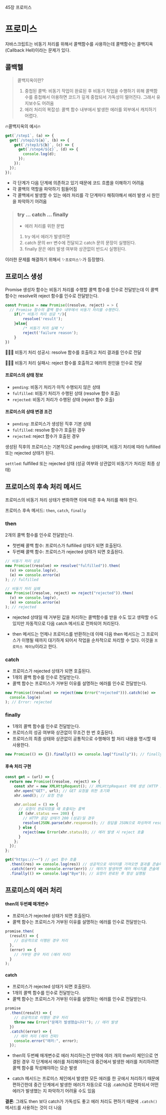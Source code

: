 45장 프로미스

# 프로미스

자바스크립트는 비동기 처리를 위해서 콜백함수를 사용하는데 콜백함수는 콜백지옥 (Callback Hell)이라는 문제가 있다.

## 콜백헬

> 콜백지옥이란?
>
> 1. 중첩된 콜백: 비동기 작업이 완료된 후 비동기 작업을 수행하기 위해 콜백함수를 중첩해서 아용하면 코드가 깊게 중첩되서 가독성이 떨어진다. 그래서 유지보수도 어려움
> 2. 에러 처리의 복잡성: 콜백 함수 내부에서 발생한 에러를 외부에서 캐치하기 어렵다.

🔥콜백지옥의 예시🔥

```js
get(`/step1`, (a) => {
  get(`/step2/${a}`, (b) => {
    get(`/step3/${b}`, (c) => {
      get(`/step4/${c}`, (d) => {
        console.log(d);
      });
    });
  });
});
```

- 각 단계가 다음 단계에 의존하고 있기 때문에 코드 흐름을 이해하기 어려움
- 각 콜백의 역할을 파악하기 힘들어짐
- 각 콜백에서 발생할 수 있는 에러 처리를 각 단계마다 해줘야해서 에러 발생 시 원인을 파악하기 어려움

> ### try ... catch ... finally
>
> - 에러 처리를 위한 문법
>
> 1. try 에서 에러가 발생하면
> 2. catch 문의 err 변수에 전달되고 catch 문의 문장이 실행된다.
> 3. finally 문은 에러 발생 여부와 상관없이 반드시 실행된다.

이러한 문제를 해결하기 위해서 ✨`프로미스`✨가 등장했다.

## 프로미스 생성

Promise 생성자 함수는 비동기 처리를 수행할 콜백 함수를 인수로 전달받는데 이 콜백 함수는 resolve와 reject 함수를 인수로 전달받는다.

```js
const Promise = new Promise((resolve, reject) = > {
  // Promise 함수의 콜백 함수 내부에서 비동기 처리를 수행한다.
	if(/* 비동기 처리 성공 */){
    	resolve('result');
    }else{
  		/* 비동기 처리 실패 */
		reject('failure reason');
	}
})
```

🙆🏼‍♂️ 비동기 처리 성공시: resolve 함수를 호출하고 처리 결과를 인수로 전달

🙅🏼‍♂️ 비동기 처리 실패시: reject 함수를 호출하고 에러의 원인을 인수로 전달

#### 프로미스의 상태 정보

- `pending`: 비동기 처리가 아직 수행되지 않은 상태
- `fulfilled`: 비동기 처리가 수행된 상태 (resolve 함수 호출)
- `rejected`: 비동기 처리가 수행된 상태 (reject 함수 호출)

#### 프로미스의 상태 변경 조건

- `pending`: 프로미스가 생성된 직후 기본 상태
- `fulfilled`: resolve 함수가 호출된 경우
- `rejected`: reject 함수가 호출된 경우

생성된 직후의 프로미스는 기본적으로 pending 상태이며, 비동기 처리에 따라 fulfilled 또는 rejected 상태가 된다.

`settled`: fulfilled 또는 rejected 상태 (성공 여부와 상관없이 비동기가 처리된 최종 상태)

## 프로미스의 후속 처리 메서드

프로미스의 비동기 처리 상태가 변화하면 이에 따른 후속 처리를 해야 한다.

프로미스 후속 메서드: `then`, `catch`, `finally`

### then

2개의 콜백 함수를 인수로 전달받는다.

- 첫번째 콜백 함수: 프로미스가 fulfilled 상태가 되면 호출된다.
- 두번째 콜백 함수: 프로미스가 rejected 상태가 되면 호출된다.

```js
// 비동기 처리 성공
new Promise((resolve) => resolve("fulfilled")).then(
  (v) => console.log(v),
  (e) => console.error(e)
); // fulfilled

// 비동기 처리 실패
new Promise((resolve, reject) => reject("rejected")).then(
  (v) => console.log(v),
  (e) => console.error(e)
); // rejected
```

- rejected 상태일 때 거부된 값을 처리하는 콜백함수를 받을 수도 있고 생략할 수도 있지만 자동적으로 다음 catch 메서드로 전파되어 처리된다.

- then 메서드는 언제나 프로미스를 반환하는데 이때 다음 then 메서드는 그 프로미스가 이행될 때까지 대기하게 되어서 작업을 순차적으로 처리할 수 있다. 이것을 `프로미스 체이닝`이라고 한다.

### catch

- 프로미스가 rejected 상태가 되면 호출된다.
- 1개의 콜백 함수를 인수로 전달받는다.
- 콜백 함수는 프로미스가 거부된 이유를 설명하는 에러를 인수로 전달받는다.

```js
new Promise((resolve) => reject(new Error("rejected"))).catch((e) =>
  console.log(e)
); // Error: rejected
```

### finally

- 1개의 콜백 함수를 인수로 전달받는다.
- 프로미스의 성공 여부와 상관없이 무조건 한 번 호출된다.
- 프로미스의 최종 상태와 상관없이 공통적으로 수행해야 할 처리 내용을 명시할 때 사용한다.

```js
new Promise(() => {}).finally(() => console.log("finally")); // finally
```

#### 후속 처리 구현

```js
const get = (url) => {
  return new Promise((resolve, reject) => {
    const xhr = new XMLHttpRequest(); // XMLHttpRequest 객체 생성 (HTTP 요청 생성 및 관리)
    xhr.open("GET", url); // GET 요청을 위한 초기화
    xhr.send(); // 요청 전송

    xhr.onload = () => {
      // 요청이 완료되었을 때 호출되는 콜백
      if (xhr.status === 200) {
        // HTTP 응답 상태가 200 (성공)일 경우
        resolve(JSON.parse(xhr.response)); // 응답을 JSON으로 파싱하여 resolve 호출
      } else {
        reject(new Error(xhr.status)); // 에러 발생 시 reject 호출
      }
    };
  });
};

get("https://~~") // get 함수 호출
  .then((res) => console.log(res)) // 성공적으로 데이터를 가져오면 결과를 콘솔에 출력
  .catch((err) => console.error(err)) // 에러가 발생하면 에러 메시지를 콘솔에 출력
  .finally(() => console.log("Bye")); // 요청이 완료된 후 항상 실행됨
```

## 프로미스의 에러 처리

#### then의 두번째 매개변수

- 프로미스가 rejected 상태가 되면 호출된다.
- 콜백 함수는 프로미스가 거부된 이유를 설명하는 에러를 인수로 전달받는다.

```js
promise.then(
  (result) => {
    // 성공적으로 이행된 경우 처리
  },
  (error) => {
    // 거부된 경우 처리 (에러 처리)
  }
);
```

#### catch

- 프로미스가 rejected 상태가 되면 호출된다.
- 1개의 콜백 함수를 인수로 전달받는다.
- 콜백 함수는 프로미스가 거부된 이유를 설명하는 에러를 인수로 전달받는다.

```js
promise
  .then((result) => {
    // 성공적으로 이행된 경우 처리
    throw new Error("문제가 발생했습니다!"); // 에러 발생
  })
  .catch((error) => {
    // 에러 처리 (에러 전파)
    console.error("에러:", error);
  });
```

- then의 두번째 매개변수로 에러 처리하는건 만약에 여러 개의 then이 체인으로 연결된 경우 각 단계에서 에러를 처리해야하는데 중간에서 발생한 에러를 처리하려면 콜백 함수를 작성해야하는 모순 발생

- catch 메서드는 프로미스 체인에서 발생한 모든 에러를 한 곳에서 처리하기 때문에 편하긴한데 중간 단계에서 발생한 에러가 자동으로 다음 .catch()로 전파되서 어떤 에러가 발생했는 지 파악하기 어려울 수도 있음

**결론**: 그래도 then 보다 catch가 가독성도 좋고 에러 처리도 편하기 때문에 `.catch()` 메서드를 사용하는 것이 더 나음
